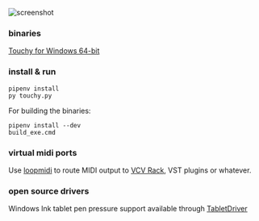 
![screenshot](https://raw.github.com/ptytb/touchy/res/res/touchy.png)

### binaries

[Touchy for Windows 64-bit](https://github.com/ptytb/touchy/releases/download/v0.3/touchy-bin-win64.zip)

### install & run

```
pipenv install
py touchy.py
```

For building the binaries:

```
pipenv install --dev
build_exe.cmd
```


### virtual midi ports

Use [loopmidi](http://www.tobias-erichsen.de/software/loopmidi.html) to route MIDI output to [VCV Rack](https://github.com/VCVRack/Rack), VST plugins or whatever.

### open source drivers
Windows Ink tablet pen pressure support available through [TabletDriver](https://github.com/hawku/TabletDriver)
